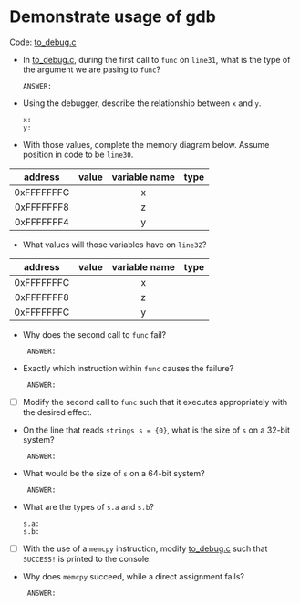 # Demonstrate usage of gdb

Code: [to_debug.c](./to_debug.c)

- In [to_debug.c](./to_debug.c), during the first call to `func` on `line31`, what is the type of the argument we are pasing to `func`?

    ```text
    ANSWER:
    ```

- Using the debugger, describe the relationship between `x` and `y`.

    ```text
    x:
    y:
    ```

- With those values, complete the memory diagram below.  Assume position in code to be `line30`.

|  address   |     value     | variable  name| type |
|:----------:|:-------------:|:-------------:|:----:|
| 0xFFFFFFFC |               |   x           |      |
| 0xFFFFFFF8 |               |   z           |      |
| 0xFFFFFFF4 |               |   y           |      |

- What values will those variables have on `line32`?

|  address   |     value     | variable  name| type |
|:----------:|:-------------:|:-------------:|:----:|
| 0xFFFFFFFC |               |   x           |      |
| 0xFFFFFFF8 |               |   z           |      |
| 0xFFFFFFFC |               |   y           |      |

- Why does the second call to `func` fail?

    ```text
     ANSWER:
    ```

- Exactly which instruction within `func` causes the failure?

    ```text
     ANSWER:
    ```

- [ ] Modify the second call to `func` such that it executes appropriately with the desired effect.

- On the line that reads `strings s = {0}`, what is the size of `s` on a 32-bit system?

    ```text
     ANSWER:
    ```

- What would be the size of `s` on a 64-bit system?

    ```text
     ANSWER:
    ```

- What are the types of `s.a` and `s.b`?

    ```text
    s.a:
    s.b:
    ```
- [ ] With the use of a `memcpy` instruction, modify [to_debug.c](./to_debug.c) such that `SUCCESS!` is printed to the console.

- Why does `memcpy` succeed, while a direct assignment fails?

    ```text
     ANSWER:
     ```
